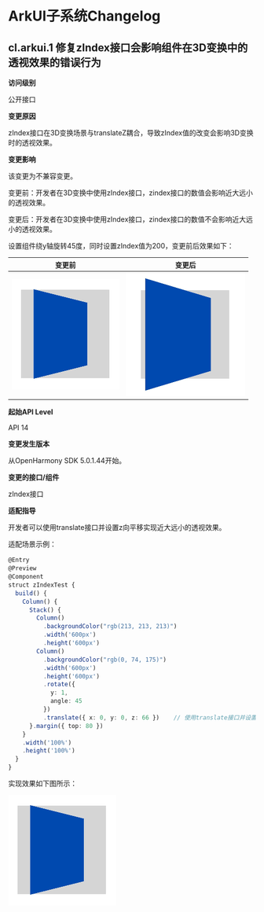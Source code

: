 # ArkUI子系统Changelog

## cl.arkui.1 修复zIndex接口会影响组件在3D变换中的透视效果的错误行为

**访问级别**

公开接口

**变更原因**

zIndex接口在3D变换场景与translateZ耦合，导致zIndex值的改变会影响3D变换时的透视效果。

**变更影响**

该变更为不兼容变更。

变更前：开发者在3D变换中使用zIndex接口，zindex接口的数值会影响近大远小的透视效果。

变更后：开发者在3D变换中使用zIndex接口，zindex接口的数值不会影响近大远小的透视效果。

设置组件绕y轴旋转45度，同时设置zIndex值为200，变更前后效果如下：

| 变更前 | 变更后 |
| -------------------- | -------------------- |
| ![pagePath](figures/zIndex_before.png)  | ![pagePath](figures/zIndex_after.png)  |

**起始API Level**

API 14

**变更发生版本**

从OpenHarmony SDK 5.0.1.44开始。

**变更的接口/组件**

zIndex接口

**适配指导**

开发者可以使用translate接口并设置z向平移实现近大远小的透视效果。

适配场景示例：

```ts
@Entry
@Preview
@Component
struct zIndexTest {
  build() {
    Column() {
      Stack() {
        Column()
          .backgroundColor("rgb(213, 213, 213)")
          .width('600px')
          .height('600px')
        Column()
          .backgroundColor("rgb(0, 74, 175)")
          .width('600px')
          .height('600px')
          .rotate({
            y: 1,
            angle: 45
          })
          .translate({ x: 0, y: 0, z: 66 })    // 使用translate接口并设置Z向移动，实现3D变换中的近大远小透视效果
      }.margin({ top: 80 })
    }
    .width('100%')
    .height('100%')
  }
}
```

实现效果如下图所示：

![pagePath](figures/zIndex_before.png)  